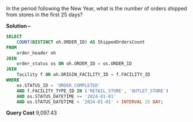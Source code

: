 In the period following the New Year, what is the number of orders shipped from stores in the first 25 days?

**Solution –** 
```sql
SELECT
    COUNT(DISTINCT oh.ORDER_ID) AS ShippedOrdersCount
FROM
    order_header oh
JOIN
    order_status os ON oh.ORDER_ID = os.ORDER_ID
JOIN
    facility f ON oh.ORIGIN_FACILITY_ID = f.FACILITY_ID
WHERE
    os.STATUS_ID = 'ORDER_COMPLETED'
    AND f.FACILITY_TYPE_ID IN ('RETAIL_STORE', 'OUTLET_STORE')
    AND os.STATUS_DATETIME >= '2024-01-01'
    AND os.STATUS_DATETIME < '2024-01-01' + INTERVAL 25 DAY;
```

**Query Cost**
9,097.43